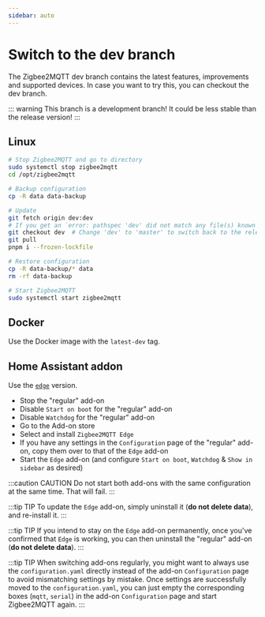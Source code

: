 ```yaml
---
sidebar: auto
---
```


# Switch to the dev branch

The Zigbee2MQTT dev branch contains the latest features, improvements and supported devices.
In case you want to try this, you can checkout the dev branch.

::: warning
This branch is a development branch! It could be less stable than the release version!
:::

## Linux

```bash
# Stop Zigbee2MQTT and go to directory
sudo systemctl stop zigbee2mqtt
cd /opt/zigbee2mqtt

# Backup configuration
cp -R data data-backup

# Update
git fetch origin dev:dev
# If you get an `error: pathspec 'dev' did not match any file(s) known to git` execute: `git fetch origin --unshallow`
git checkout dev  # Change 'dev' to 'master' to switch back to the release version
git pull
pnpm i --frozen-lockfile

# Restore configuration
cp -R data-backup/* data
rm -rf data-backup

# Start Zigbee2MQTT
sudo systemctl start zigbee2mqtt
```

## Docker

Use the Docker image with the `latest-dev` tag.

## Home Assistant addon

Use the [`edge`](https://github.com/zigbee2mqtt/hassio-zigbee2mqtt) version.

- Stop the "regular" add-on
- Disable `Start on boot` for the "regular" add-on
- Disable `Watchdog` for the "regular" add-on
- Go to the Add-on store
- Select and install `Zigbee2MQTT Edge`
- If you have any settings in the `Configuration` page of the "regular" add-on, copy them over to that of the `Edge` add-on
- Start the `Edge` add-on (and configure `Start on boot`, `Watchdog` & `Show in sidebar` as desired)

:::caution CAUTION
Do not start both add-ons with the same configuration at the same time. That will fail.
:::

:::tip TIP
To update the `Edge` add-on, simply uninstall it (**do not delete data**), and re-install it.
:::

:::tip TIP
If you intend to stay on the `Edge` add-on permanently, once you've confirmed that `Edge` is working, you can then uninstall the "regular" add-on (**do not delete data**).
:::

:::tip TIP
When switching add-ons regularly, you might want to always use the `configuration.yaml` directly instead of the add-on `Configuration` page to avoid mismatching settings by mistake. Once settings are successfully moved to the `configuration.yaml`, you can just empty the corresponding boxes (`mqtt`, `serial`) in the add-on `Configuration` page and start Zigbee2MQTT again.
:::
